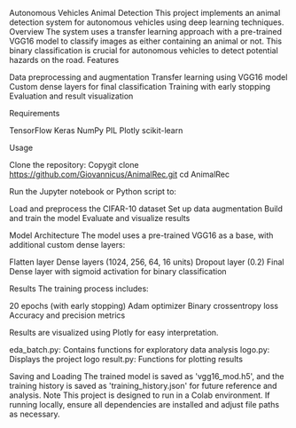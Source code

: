 Autonomous Vehicles Animal Detection
This project implements an animal detection system for autonomous vehicles using deep learning techniques.
Overview
The system uses a transfer learning approach with a pre-trained VGG16 model to classify images as either containing an animal or not. This binary classification is crucial for autonomous vehicles to detect potential hazards on the road.
Features

Data preprocessing and augmentation
Transfer learning using VGG16 model
Custom dense layers for final classification
Training with early stopping
Evaluation and result visualization

Requirements

TensorFlow
Keras
NumPy
PIL
Plotly
scikit-learn

Usage

Clone the repository:
Copygit clone https://github.com/Giovannicus/AnimalRec.git
cd AnimalRec

Run the Jupyter notebook or Python script to:

Load and preprocess the CIFAR-10 dataset
Set up data augmentation
Build and train the model
Evaluate and visualize results


Model Architecture
The model uses a pre-trained VGG16 as a base, with additional custom dense layers:

Flatten layer
Dense layers (1024, 256, 64, 16 units)
Dropout layer (0.2)
Final Dense layer with sigmoid activation for binary classification

Results
The training process includes:

20 epochs (with early stopping)
Adam optimizer
Binary crossentropy loss
Accuracy and precision metrics

Results are visualized using Plotly for easy interpretation.

eda_batch.py: Contains functions for exploratory data analysis
logo.py: Displays the project logo
result.py: Functions for plotting results

Saving and Loading
The trained model is saved as 'vgg16_mod.h5', and the training history is saved as 'training_history.json' for future reference and analysis.
Note
This project is designed to run in a Colab environment. If running locally, ensure all dependencies are installed and adjust file paths as necessary.